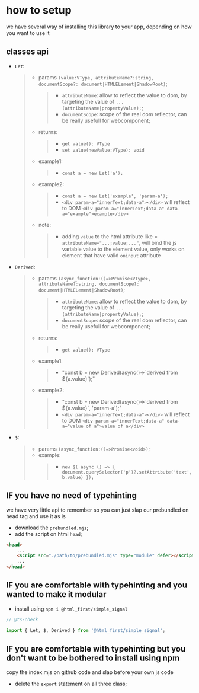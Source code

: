 ﻿# how to setup

we have several way of installing this library to your app, depending on how you want to use it

## classes api

-   `Let`:
    > -   params
    >     `(value:VType, attributeName?:string, documentScope?: document|HTMLELement|ShadowRoot)`;
    >     > -   `attributeName`: allow to reflect the value to dom, by targeting the value of
    >     >     `...(attributeName|propertyValue);`;
    >     > -   `documentScope`: scope of the real dom reflector, can be really usefull for
    >     >     webcomponent;
    > -   returns:
    >     > -   `get value(): VType`
    >     > -   `set value(newValue:VType): void`
    > -   example1:
    >     > -   `const a = new Let('a');`
    > -   example2:
    >     > -   `const a = new Let('example', 'param-a');`
    >     > -   `<div param-a="innerText;data-a"></div>` will reflect to DOM
    >     >     `<div param-a="innerText;data-a" data-a="example">example</div>`
    > -   note:
    >     > -   adding `value` to the html attribute like = `attributeName="...;value;..."`, will
    >     >     bind the js variable value to the element value, only works on element that have
    >     >     valid `oninput` attribute
-   `Derived`:
    > -   params
    >     `(async_function:()=>Promise<VType>, attributeName?:string, documentScope?: document|HTMLELement|ShadowRoot)`;
    >     > -   `attributeName`: allow to reflect the value to dom, by targeting the value of
    >     >     `...(attributeName|propertyValue);`;
    >     > -   `documentScope`: scope of the real dom reflector, can be really usefull for
    >     >     webcomponent;
    > -   returns:
    >     > -   `get value(): VType`
    > -   example1:
    >     > -   "const b = new Derived(async()=>\`derived from ${a.value}\`);"
    > -   example2:
    >     > -   "const b = new Derived(async()=>\`derived from ${a.value}\`, 'param-a');"
    >     > -   `<div param-a="innerText;data-a"></div>` will reflect to DOM
    >     >     `<div param-a="innerText;data-a" data-a="value of a">value of a</div>`
-   `$`:
    > -   params `(async_function:()=>Promise<void>)`;
    > -   example:
    >     > -   `new $( async () => { document.querySelector('p')?.setAttribute('text', b.value) });`

## IF you have no need of typehinting

we have very little api to remember so you can just slap our prebundled on head tag and use it as is

-   download the `prebundled.mjs`;
-   add the script on html `head`;

```html
<head>
	...
	<script src="./path/to/prebundled.mjs" type="module" defer></script>
	...
</head>
```

## IF you are comfortable with typehinting and you wanted to make it modular

-   install using `npm i @html_first/simple_signal`

```js
// @ts-check

import { Let, $, Derived } from '@html_first/simple_signal';
```

## IF you are comfortable with typehinting but you don't want to be bothered to install using npm

copy the index.mjs on github code and slap before your own js code

-   delete the `export` statement on all three class;
